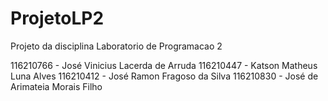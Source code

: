 # ProjetoLP2
Projeto da disciplina Laboratorio de Programacao 2

116210766 - José Vinicius Lacerda de Arruda
116210447 - Katson Matheus Luna Alves
116210412 - José Ramon Fragoso da Silva
116210830 - José de Arimateia Morais Filho
